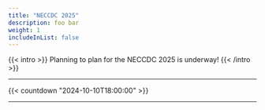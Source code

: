 ```yaml
---
title: "NECCDC 2025"
description: foo bar
weight: 1
includeInList: false
---
```


{{< intro >}}
Planning to plan for the NECCDC 2025 is underway!
{{< /intro >}}

---

{{< countdown "2024-10-10T18:00:00" >}}

---

<!--

{{<toc>}}

---

## Information Packets

{{< resources style="code" sort="desc" />}}

-->
